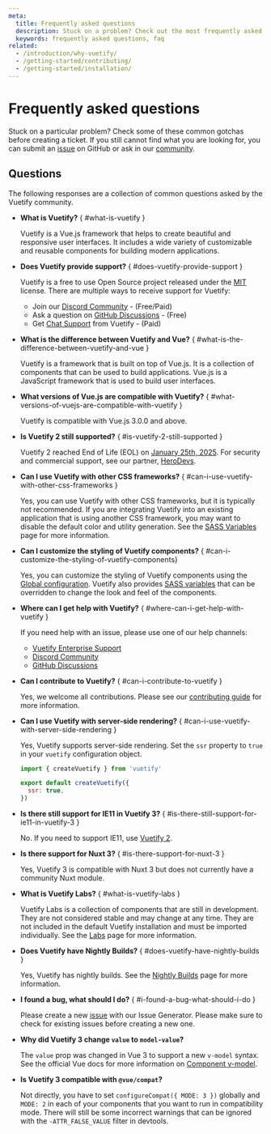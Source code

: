 ```yaml
---
meta:
  title: Frequently asked questions
  description: Stuck on a problem? Check out the most frequently asked questions by the Vuetify community.
  keywords: frequently asked questions, faq
related:
  - /introduction/why-vuetify/
  - /getting-started/contributing/
  - /getting-started/installation/
---
```


# Frequently asked questions

Stuck on a particular problem? Check some of these common gotchas before creating a ticket. If you still cannot find what you are looking for, you can submit an [issue](https://issues.vuetifyjs.com/) on GitHub or ask in our [community](https://community.vuetifyjs.com/).

<PageFeatures />

<VoPromotionsCardHighlight class="mb-4" slug="vuetify-discord-subscriber-help" />

## Questions

The following responses are a collection of common questions asked by the Vuetify community.

* **What is Vuetify?** { #what-is-vuetify }

  Vuetify is a Vue.js framework that helps to create beautiful and responsive user interfaces. It includes a wide variety of customizable and reusable components for building modern applications.

* **Does Vuetify provide support?** { #does-vuetify-provide-support }

  Vuetify is a free to use Open Source project released under the [MIT](http://opensource.org/licenses/MIT) license. There are multiple ways to receive support for Vuetify:

  * Join our [Discord Community](https://community.vuetifyjs.com/) - (Free/Paid)
  * Ask a question on [GitHub Discussions](https://discussions.vuetifyjs.com/) - (Free)
  * Get [Chat Support](/introduction/enterprise-support/) from Vuetify - (Paid)

* **What is the difference between Vuetify and Vue?** { #what-is-the-difference-between-vuetify-and-vue }

  Vuetify is a framework that is built on top of Vue.js. It is a collection of components that can be used to build applications. Vue.js is a JavaScript framework that is used to build user interfaces.

* **What versions of Vue.js are compatible with Vuetify?** { #what-versions-of-vuejs-are-compatible-with-vuetify }

  Vuetify is compatible with Vue.js 3.0.0 and above.

* **Is Vuetify 2 still supported?** { #is-vuetify-2-still-supported }

  Vuetify 2 reached End of Life (EOL) on [January 25th, 2025](/introduction/long-term-support/). For security and commercial support, see our partner, [HeroDevs](https://www.herodevs.com/support/vuetify-nes?utm_source=partnership&utm_medium=partnership&utm_campaign=partnership&utm_id=vuetify2).

* **Can I use Vuetify with other CSS frameworks?** { #can-i-use-vuetify-with-other-css-frameworks }

  Yes, you can use Vuetify with other CSS frameworks, but it is typically not recommended. If you are integrating Vuetify into an existing application that is using another CSS framework, you may want to disable the default color and utility generation. See the [SASS Variables](/features/sass-variables/) page for more information.

* **Can I customize the styling of Vuetify components?** { #can-i-customize-the-styling-of-vuetify-components}

  Yes, you can customize the styling of Vuetify components using the [Global configuration](/features/global-configuration/). Vuetify also provides [SASS variables](/features/sass-variables/) that can be overridden to change the look and feel of the components.

* **Where can I get help with Vuetify?** { #where-can-i-get-help-with-vuetify }

  If you need help with an issue, please use one of our help channels:

  * [Vuetify Enterprise Support](/introduction/enterprise-support/)
  * [Discord Community](https://community.vuetifyjs.com/)
  * [GitHub Discussions](https://discussions.vuetifyjs.com/)

* **Can I contribute to Vuetify?** { #can-i-contribute-to-vuetify }

  Yes, we welcome all contributions. Please see our [contributing guide](/getting-started/contributing/) for more information.

* **Can I use Vuetify with server-side rendering?** { #can-i-use-vuetify-with-server-side-rendering }

  Yes, Vuetify supports server-side rendering. Set the `ssr` property to `true` in your `vuetify` configuration object.

  ```js { resource="src/plugins/vuetify.js" }
  import { createVuetify } from 'vuetify'

  export default createVuetify({
    ssr: true,
  })
  ```

* **Is there still support for IE11 in Vuetify 3?** { #is-there-still-support-for-ie11-in-vuetify-3 }

  No. If you need to support IE11, use [Vuetify 2](https://v2.vuetifyjs.com/).

* **Is there support for Nuxt 3?** { #is-there-support-for-nuxt-3 }

  Yes, Vuetify 3 is compatible with Nuxt 3 but does not currently have a community Nuxt module.

* **What is Vuetify Labs?** { #what-is-vuetify-labs }

  Vuetify Labs is a collection of components that are still in development. They are not considered stable and may change at any time. They are not included in the default Vuetify installation and must be imported individually. See the [Labs](/labs/introduction/) page for more information.

* **Does Vuetify have Nightly Builds?** { #does-vuetify-have-nightly-builds }

  Yes, Vuetify has nightly builds. See the [Nightly Builds](/getting-started/installation/#nightly-builds) page for more information.

* **I found a bug, what should I do?** { #i-found-a-bug-what-should-i-do }

  Please create a new [issue](https://issues.vuetifyjs.com/) with our Issue Generator. Please make sure to check for existing issues before creating a new one.

* **Why did Vuetify 3 change `value` to `model-value`?**

  The `value` prop was changed in Vue 3 to support a new `v-model` syntax. See the official Vue docs for more information on [Component v-model](https://vuejs.org/guide/components/v-model.html).

* **Is Vuetify 3 compatible with `@vue/compat`?**

  Not directly, you have to set `configureCompat({ MODE: 3 })` globally and `MODE: 2` in each of your components that you want to run in compatibility mode. There will still be some incorrect warnings that can be ignored with the `-ATTR_FALSE_VALUE` filter in devtools.

<PromotedPromoted type="theme" />
